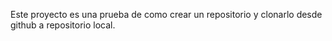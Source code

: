 Este proyecto es una prueba de como crear un repositorio y clonarlo desde github a repositorio local.
